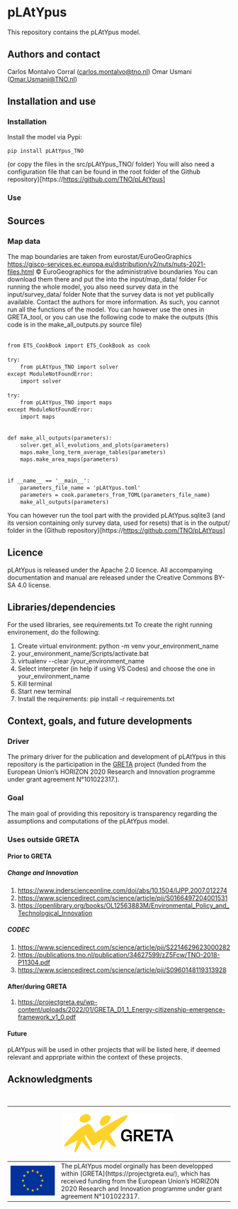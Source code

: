 # **pLAtYpus**

This repository contains the pLAtYpus 
model.

## Authors and contact
Carlos Montalvo Corral (carlos.montalvo@tno.nl)
Omar Usmani (Omar.Usmani@TNO.nl)


## Installation and use
### Installation
Install the model via Pypi:
```
pip install pLAtYpus_TNO
```
(or copy the files in the src/pLAtYpus_TNO/ folder)
You will also need a configuration file that can be found in the root folder
of the Github repository}[https://https://github.com/TNO/pLAtYpus]
### Use


## Sources 
### Map data
The map boundaries are taken from eurostat/EuroGeoGraphics
https://gisco-services.ec.europa.eu/distribution/v2/nuts/nuts-2021-files.html
© EuroGeographics for the administrative boundaries
You can download them there and put the into the input/map_data/ folder
For running the whole model, you also need survey data
in the input/survey_data/ folder
Note that the survey data is not yet publically available.
Contact the authors for more information.
As such, you cannot run all the functions of the model.
You can however use the ones in GRETA_tool,
or you can use the following code to make the outputs (this code is
in the make_all_outputs.py source file)
```

from ETS_CookBook import ETS_CookBook as cook

try:
    from pLAtYpus_TNO import solver
except ModuleNotFoundError:
    import solver

try:
    from pLAtYpus_TNO import maps
except ModuleNotFoundError:
    import maps


def make_all_outputs(parameters):
    solver.get_all_evolutions_and_plots(parameters)
    maps.make_long_term_average_tables(parameters)
    maps.make_area_maps(parameters)
   

if __name__ == '__main__':
    parameters_file_name = 'pLAtYpus.toml'
    parameters = cook.parameters_from_TOML(parameters_file_name)
    make_all_outputs(parameters)
```

You can however run the tool part with the provided pLAtYpus.sqlite3
(and its version containing only survey data, used for resets) 
that is in the output/  folder in the
(Github repository}[https://https://github.com/TNO/pLAtYpus]

## Licence

pLAtYpus is released under the Apache 2.0 licence.
All accompanying documentation and manual are released under the 
Creative Commons BY-SA 4.0 license.

## Libraries/dependencies
For the used libraries, see requirements.txt
To create the right running environement, do the following:
1) Create virtual environment: python -m venv your_environment_name
2) your_environment_name/Scripts/activate.bat
3) virtualenv --clear /your_environment_name
4) Select interpreter (in help if using VS Codes) and choose the
    one in your_environment_name
5) Kill terminal
5) Start new terminal 
6) Install the requirements: pip install -r requirements.txt   

## **Context, goals, and future developments**

### **Driver**
The primary driver for the publication and development of pLAtYpus in this
repository is the participation in the [GRETA](https://projectgreta.eu/) 
project (funded from 
the European Union’s 
HORIZON 2020 Research and Innovation programme 
under grant agreement N°101022317.).

### **Goal**
The main goal of providing this repository is transparency regarding the 
assumptions and computations of the pLAtYpus model.

### **Uses outside GRETA**

#### **Prior to GRETA**
##### Change and Innovation
1. https://www.inderscienceonline.com/doi/abs/10.1504/IJPP.2007.012274
2. https://www.sciencedirect.com/science/article/pii/S0166497204001531
3. https://openlibrary.org/books/OL12563883M/Environmental_Policy_and_Technological_Innovation

##### CODEC
1. https://www.sciencedirect.com/science/article/pii/S2214629623000282
2. https://publications.tno.nl/publication/34627599/zZ5Fcw/TNO-2018-P11304.pdf
3. https://www.sciencedirect.com/science/article/pii/S0960148119313928




#### **After/during GRETA**

1. https://projectgreta.eu/wp-content/uploads/2022/01/GRETA_D1_1_Energy-citizenship-emergence-framework_v1_0.pdf


#### **Future**
pLAtYpus will be used in other projects that will be listed here, if deemed
relevant and apprpriate within the context of these projects.



## Acknowledgments
&nbsp;
<hr>
<center>
<table width=500px frame="none">
<tr>
<img src=GRETA_Logo_Acronym_RGB-1-1.svg alt="EU emblem" width=50%></td>
<td valign="middle" width=100px>
<img src=eu-emblem-low-res.jpg alt="EU emblem" width=100%></td>
<td valign="middle">The pLAtYpus model orginally has been developped within
[GRETA](https://projectgreta.eu/), which has received funding 
from the European Union’s 
HORIZON 2020 Research and Innovation programme 
under grant agreement N°101022317.</td>
<tr>
</table>
</center>



